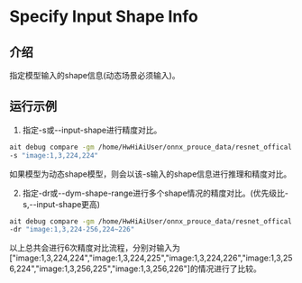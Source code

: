 # Specify Input Shape Info


## 介绍

指定模型输入的shape信息(动态场景必须输入)。

## 运行示例

1. 指定-s或--input-shape进行精度对比。
  ```sh
  ait debug compare -gm /home/HwHiAiUser/onnx_prouce_data/resnet_offical.onnx -om /home/HwHiAiUser/onnx_prouce_data/model/resnet50.om \
  -s "image:1,3,224,224"
  ```
如果模型为动态shape模型，则会以该-s输入的shape信息进行推理和精度对比。

2. 指定-dr或--dym-shape-range进行多个shape情况的精度对比。(优先级比-s,--input-shape更高)
  ```sh
  ait debug compare -gm /home/HwHiAiUser/onnx_prouce_data/resnet_offical.onnx -om /home/HwHiAiUser/onnx_prouce_data/model/resnet50.om \
  -dr "image:1,3,224-256,224~226"
  ```
以上总共会进行6次精度对比流程，分别对输入为["image:1,3,224,224","image:1,3,224,225","image:1,3,224,226","image:1,3,256,224","image:1,3,256,225","image:1,3,256,226"]的情况进行了比较。